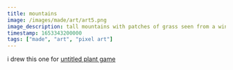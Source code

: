 ```yaml
---
title: mountains
image: /images/made/art/art5.png
image_description: tall mountains with patches of grass seen from a windowsill
timestamp: 1653343200000
tags: ["made", "art", "pixel art"]
---
```


i drew this one for [untitled plant game](https://tiger.kittycat.homes/untitled-plant-game)